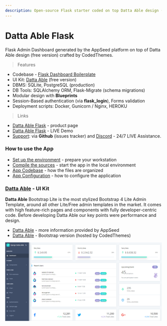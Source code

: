 ```yaml
---
description: Open-source Flask starter coded on top Datta Able design (free version).
---
```


# Datta Able Flask

Flask Admin Dashboard generated by the AppSeed platform on top of Datta Able design \(free version\) crafted by CodedThemes.

> Features

* Codebase - [Flask Dashboard Boilerplate](../../boilerplate-code/flask-dashboard.md)
* UI Kit: [Datta Able](../../content/bootstrap-template/datta-able.md) \(free version\) 
* DBMS: SQLite, PostgreSQL \(production\)
* DB Tools: SQLAlchemy ORM, Flask-Migrate \(schema migrations\)
* Modular design with **Blueprints**
* Session-Based authentication \(via **flask\_login**\), Forms validation
* Deployment scripts: Docker, Gunicorn / Nginx, HEROKU 

> Links

* [Datta Able Flask](https://appseed.us/admin-dashboards/flask-datta-able) - product page
* [Datta Able Flask](https://flask-datta-able.appseed-srv1.com/) - LIVE Demo
* [Support](https://appseed.us/support):  via **Github** \(issues tracker\) and [Discord](https://discord.gg/fZC6hup) - 24/7 LIVE Assistance. 



### How to use the App

* [Set up the environment](../../boilerplate-code/flask-dashboard.md#environment) - prepare your workstation
* [Compile the sources](../../boilerplate-code/flask-dashboard.md#build-the-app-1) - start the app in the local environment
* [App Codebase](../../boilerplate-code/flask-dashboard.md#app-codebase) - how the files are organized
* [App Configuration](../../boilerplate-code/flask-dashboard.md#app-configuration) - how to configure the application



### [Datta Able](../../content/bootstrap-template/datta-able.md) - UI Kit

**Datta Able** Bootstrap Lite is the most stylized Bootstrap 4 Lite Admin Template, around all other Lite/Free admin templates in the market. It comes with high feature-rich pages and components with fully developer-centric code. Before developing Datta Able our key points were performance and design.

* [Datta Able](../../content/bootstrap-template/datta-able.md) - more information provided by AppSeed
* [Datta Able](https://codedthemes.com/item/datta-able-bootstrap-lite/?ref=appseed) - Bootstrap version \(hosted by CodedThemes\)

![Datta Able - Flask Dashboard Starter.](../../.gitbook/assets/datta-able-dashboard.png)

